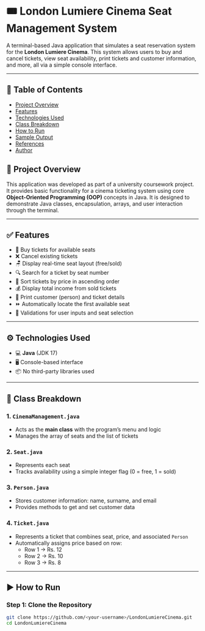 # 🎟️ London Lumiere Cinema Seat Management System

A terminal-based Java application that simulates a seat reservation system for the **London Lumiere Cinema**. This system allows users to buy and cancel tickets, view seat availability, print tickets and customer information, and more, all via a simple console interface.

---

## 📌 Table of Contents

- [Project Overview](#project-overview)
- [Features](#features)
- [Technologies Used](#technologies-used)
- [Class Breakdown](#class-breakdown)
- [How to Run](#how-to-run)
- [Sample Output](#sample-output)
- [References](#references)
- [Author](#author)

## 📖 Project Overview

This application was developed as part of a university coursework project. It provides basic functionality for a cinema ticketing system using core **Object-Oriented Programming (OOP)** concepts in Java. It is designed to demonstrate Java classes, encapsulation, arrays, and user interaction through the terminal.

---

## ✅ Features

- 🎫 Buy tickets for available seats
- ❌ Cancel existing tickets
- 🪑 Display real-time seat layout (free/sold)
- 🔍 Search for a ticket by seat number
- 🔢 Sort tickets by price in ascending order
- 💰 Display total income from sold tickets
- 👤 Print customer (person) and ticket details
- ⏩ Automatically locate the first available seat
- 🧪 Validations for user inputs and seat selection

---

## ⚙️ Technologies Used

- 💻 **Java** (JDK 17)
- 🖥️ Console-based interface
- 📦 No third-party libraries used

---

## 🧱 Class Breakdown

### 1. `CinemaManagement.java`
- Acts as the **main class** with the program’s menu and logic
- Manages the array of seats and the list of tickets

### 2. `Seat.java`
- Represents each seat
- Tracks availability using a simple integer flag (0 = free, 1 = sold)

### 3. `Person.java`
- Stores customer information: name, surname, and email
- Provides methods to get and set customer data

### 4. `Ticket.java`
- Represents a ticket that combines seat, price, and associated `Person`
- Automatically assigns price based on row:
  - Row 1 → Rs. 12
  - Row 2 → Rs. 10
  - Row 3 → Rs. 8

---

## ▶️ How to Run

### Step 1: Clone the Repository

```bash
git clone https://github.com/<your-username>/LondonLumiereCinema.git
cd LondonLumiereCinema
